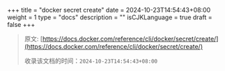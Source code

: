 +++
title = "docker secret create"
date = 2024-10-23T14:54:43+08:00
weight = 1
type = "docs"
description = ""
isCJKLanguage = true
draft = false
+++

> 原文: [https://docs.docker.com/reference/cli/docker/secret/create/](https://docs.docker.com/reference/cli/docker/secret/create/)
>
> 收录该文档的时间：`2024-10-23T14:54:43+08:00`
